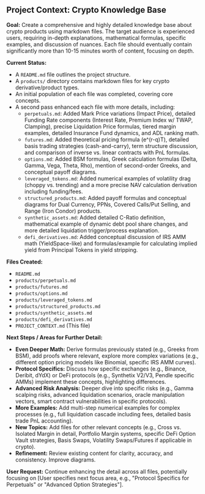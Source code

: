## Project Context: Crypto Knowledge Base

**Goal:** Create a comprehensive and highly detailed knowledge base about crypto products using markdown files. The target audience is experienced users, requiring in-depth explanations, mathematical formulas, specific examples, and discussion of nuances. Each file should eventually contain significantly more than 10-15 minutes worth of content, focusing on depth.

**Current Status:**
*   A `README.md` file outlines the project structure.
*   A `products/` directory contains markdown files for key crypto derivative/product types.
*   An initial population of each file was completed, covering core concepts.
*   A second pass enhanced each file with more details, including:
    *   `perpetuals.md`: Added Mark Price variations (Impact Price), detailed Funding Rate components (Interest Rate, Premium Index w/ TWAP, Clamping), precise Liquidation Price formulas, tiered margin examples, detailed Insurance Fund dynamics, and ADL ranking math.
    *   `futures.md`: Added theoretical pricing formula (e^(r-q)T), detailed basis trading strategies (cash-and-carry), term structure discussion, and comparison of inverse vs. linear contracts with PnL formulas.
    *   `options.md`: Added BSM formulas, Greek calculation formulas (Delta, Gamma, Vega, Theta, Rho), mention of second-order Greeks, and conceptual payoff diagrams.
    *   `leveraged_tokens.md`: Added numerical examples of volatility drag (choppy vs. trending) and a more precise NAV calculation derivation including funding/fees.
    *   `structured_products.md`: Added payoff formulas and conceptual diagrams for Dual Currency, PPNs, Covered Calls/Put Selling, and Range (Iron Condor) products.
    *   `synthetic_assets.md`: Added detailed C-Ratio definition, mathematical example of dynamic debt pool share changes, and more detailed liquidation trigger/process explanation.
    *   `defi_derivatives.md`: Added conceptual discussion of IRS AMM math (YieldSpace-like) and formulas/example for calculating implied yield from Principal Tokens in yield stripping.

**Files Created:**
*   `README.md`
*   `products/perpetuals.md`
*   `products/futures.md`
*   `products/options.md`
*   `products/leveraged_tokens.md`
*   `products/structured_products.md`
*   `products/synthetic_assets.md`
*   `products/defi_derivatives.md`
*   `PROJECT_CONTEXT.md` (This file)

**Next Steps / Areas for Further Detail:**
*   **Even Deeper Math:** Derive formulas previously stated (e.g., Greeks from BSM), add proofs where relevant, explore more complex variations (e.g., different option pricing models like Binomial, specific IRS AMM curves).
*   **Protocol Specifics:** Discuss how specific exchanges (e.g., Binance, Deribit, dYdX) or DeFi protocols (e.g., Synthetix V2/V3, Pendle specific AMMs) implement these concepts, highlighting differences.
*   **Advanced Risk Analysis:** Deeper dive into specific risks (e.g., Gamma scalping risks, advanced liquidation scenarios, oracle manipulation vectors, smart contract vulnerabilities in specific protocols).
*   **More Examples:** Add multi-step numerical examples for complex processes (e.g., full liquidation cascade including fees, detailed basis trade PnL accounting).
*   **New Topics:** Add files for other relevant concepts (e.g., Cross vs. Isolated Margin in detail, Portfolio Margin systems, specific DeFi Option Vault strategies, Basis Swaps, Volatility Swaps/Futures if applicable in crypto).
*   **Refinement:** Review existing content for clarity, accuracy, and consistency. Improve diagrams.

**User Request:** Continue enhancing the detail across all files, potentially focusing on [User specifies next focus area, e.g., "Protocol Specifics for Perpetuals" or "Advanced Option Strategies"]. 